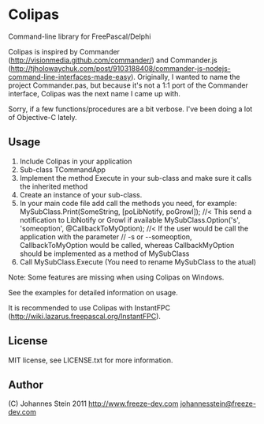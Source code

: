 Colipas
=======

Command-line library for FreePascal/Delphi

Colipas is inspired by Commander (http://visionmedia.github.com/commander/) and Commander.js (http://tjholowaychuk.com/post/9103188408/commander-js-nodejs-command-line-interfaces-made-easy). Originally, I wanted to name the project Commander.pas, but because it's not a 1:1 port of the Commander interface, Colipas was the next name I came up with.

Sorry, if a few functions/procedures are a bit verbose. I've been doing a lot of Objective-C lately.



Usage
-----
  1. Include Colipas in your application
  2. Sub-class TCommandApp
  3. Implement the method Execute in your sub-class and make sure it calls the inherited method
  4. Create an instance of your sub-class.
  5. In your main code file add call the methods you need, for example:
       MySubClass.Print(SomeString, [poLibNotify, poGrowl]); //< This send a notification to LibNotify or Growl if available
       MySubClass.Option('s', 'someoption', @CallbackToMyOption); //< If the user would be call the application with the parameter
         // -s or --someoption, CallbackToMyOption would be called, whereas CallbackMyOption should be implemented as a method of MySubClass
  6. Call MySubClass.Execute
  (You need to rename MySubClass to the atual)

Note:
  Some features are missing when using Colipas on Windows.


See the examples for detailed information on usage.

It is recommended to use Colipas with InstantFPC (http://wiki.lazarus.freepascal.org/InstantFPC).


License
-------

MIT license, see LICENSE.txt for more information.


Author
------

(C) Johannes Stein 2011
http://www.freeze-dev.com
johannesstein@freeze-dev.com
